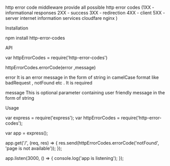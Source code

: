 

http error code middleware provide all possible http error codes
(1XX - informational responses
 2XX - success
 3XX - redirection
 4XX - client
 5XX - server
 internet information services
 cloudfare
 nginx
)

Installation

npm install http-error-codes

API

var httpErrorCodes = require('http-error-codes')

httpErrorCodes.errorCode(error ,message)

error
 It is an error message in the form of string in camelCase format like badRequest , notFound etc . It is required

 message
This is optional parameter containing user friendly message in the form of string 

Usage

var express = require('express');
var httpErrorCodes = require('http-error-codes');

var app = express();

app.get('/', (req, res) => {
	res.send(httpErrorCodes.errorCode('notFound', 'page is not available'));
});

app.listen(3000, () => {
	console.log('app is listening');
});
